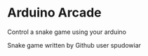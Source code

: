 # Arduino Arcade

Control a snake game using your arduino

Snake game written by Github user spudowiar
